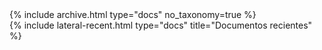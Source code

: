 <main class="d-md-flex">
    <div class="col-md-9 d-flex flex-column flex-fill">
        {% include archive.html type="docs" no_taxonomy=true %}
    </div>
    <div class="col-md-3 d-none d-md-block d-flex flex-column flex-fill ms-3">
        {% include lateral-recent.html type="docs" title="Documentos recientes" %}
    </div>
</main>